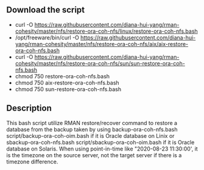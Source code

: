 ## Download the script
- curl -O https://raw.githubusercontent.com/diana-hui-yang/rman-cohesity/master/nfs/restore-ora-coh-nfs/linux/restore-ora-coh-nfs.bash
- /opt/freeware/bin/curl -O https://raw.githubusercontent.com/diana-hui-yang/rman-cohesity/master/nfs/restore-ora-coh-nfs/aix/aix-restore-ora-coh-nfs.bash
- curl -O https://raw.githubusercontent.com/diana-hui-yang/rman-cohesity/master/nfs/restore-ora-coh-nfs/sun/sun-restore-ora-coh-nfs.bash
- chmod 750 restore-ora-coh-nfs.bash
- chmod 750 aix-restore-ora-coh-nfs.bash
- chmod 750 sun-restore-ora-coh-nfs.bash

## Description
This bash script utilize RMAN restore/recover command to restore a database from the backup taken by using backup-ora-coh-nfs.bash script/backup-ora-coh-oim.bash if it is Oracle database on Linix or sbackup-ora-coh-nfs.bash script/sbackup-ora-coh-oim.bash if it is Oracle database on Solaris. When using point-in-time like "2020-08-23 11:30:00', it is the timezone on the source server, not the target server if there is a timezone difference. 

